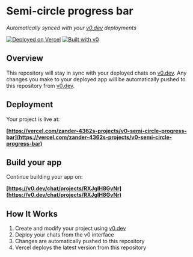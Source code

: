 # Semi-circle progress bar

*Automatically synced with your [v0.dev](https://v0.dev) deployments*

[![Deployed on Vercel](https://img.shields.io/badge/Deployed%20on-Vercel-black?style=for-the-badge&logo=vercel)](https://vercel.com/zander-4362s-projects/v0-semi-circle-progress-bar)
[![Built with v0](https://img.shields.io/badge/Built%20with-v0.dev-black?style=for-the-badge)](https://v0.dev/chat/projects/RXJgIH8GvNr)

## Overview

This repository will stay in sync with your deployed chats on [v0.dev](https://v0.dev).
Any changes you make to your deployed app will be automatically pushed to this repository from [v0.dev](https://v0.dev).

## Deployment

Your project is live at:

**[https://vercel.com/zander-4362s-projects/v0-semi-circle-progress-bar](https://vercel.com/zander-4362s-projects/v0-semi-circle-progress-bar)**

## Build your app

Continue building your app on:

**[https://v0.dev/chat/projects/RXJgIH8GvNr](https://v0.dev/chat/projects/RXJgIH8GvNr)**

## How It Works

1. Create and modify your project using [v0.dev](https://v0.dev)
2. Deploy your chats from the v0 interface
3. Changes are automatically pushed to this repository
4. Vercel deploys the latest version from this repository